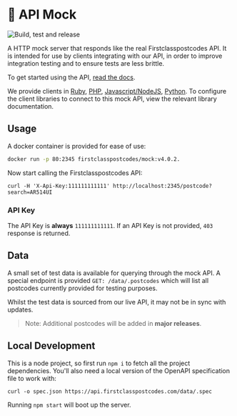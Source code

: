 # 🔀 API Mock

![Build, test and release](https://github.com/firstclasspostcodes/firstclasspostcodes-mock/workflows/Build,%20test%20and%20release/badge.svg)

A HTTP mock server that responds like the real Firstclasspostcodes API. It is intended for use by clients integrating with our API, in order to improve integration testing and to ensure tests are less brittle.

To get started using the API, [read the docs](https://docs.firstclasspostcodes.com).

We provide clients in [Ruby](https://github.com/firstclasspostcodes/firstclasspostcodes-ruby), [PHP](https://github.com/firstclasspostcodes/firstclasspostcodes-php), [Javascript/NodeJS](https://github.com/firstclasspostcodes/firstclasspostcodes-js), [Python](https://github.com/firstclasspostcodes/firstclasspostcodes-python). To configure the client libraries to connect to this mock API, view the relevant library documentation.

## Usage

A docker container is provided for ease of use:

```sh
docker run -p 80:2345 firstclasspostcodes/mock:v4.0.2.
```

Now start calling the Firstclasspostcodes API:

```
curl -H 'X-Api-Key:111111111111' http://localhost:2345/postcode?search=AR514UI
```

### API Key

The API Key is **always** `111111111111`. If an API Key is not provided, `403` response is returned. 

## Data

A small set of test data is available for querying through the mock API. A special endpoint is provided `GET: /data/.postcodes` which will list all postcodes currently provided for testing purposes.

Whilst the test data is sourced from our live API, it may not be in sync with updates.

> Note: Additional postcodes will be added in **major releases**.

## Local Development

This is a node project, so first run `npm i` to fetch all the project dependencies. You'll also need a local version of the OpenAPI specification file to work with:

```
curl -o spec.json https://api.firstclasspostcodes.com/data/.spec
```

Running `npm start` will boot up the server. 